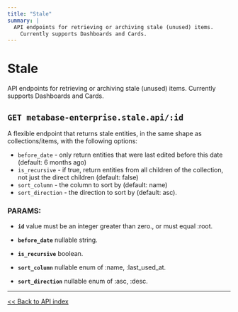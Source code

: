 ```yaml
---
title: "Stale"
summary: |
  API endpoints for retrieving or archiving stale (unused) items.
    Currently supports Dashboards and Cards.
---
```


# Stale

API endpoints for retrieving or archiving stale (unused) items.
  Currently supports Dashboards and Cards.

## `GET metabase-enterprise.stale.api/:id`

A flexible endpoint that returns stale entities, in the same shape as collections/items, with the following options:
  - `before_date` - only return entities that were last edited before this date (default: 6 months ago)
  - `is_recursive` - if true, return entities from all children of the collection, not just the direct children (default: false)
  - `sort_column` - the column to sort by (default: name)
  - `sort_direction` - the direction to sort by (default: asc).

### PARAMS:

-  **`id`** value must be an integer greater than zero., or must equal :root.

-  **`before_date`** nullable string.

-  **`is_recursive`** boolean.

-  **`sort_column`** nullable enum of :name, :last_used_at.

-  **`sort_direction`** nullable enum of :asc, :desc.

---

[<< Back to API index](../../api-documentation.md)